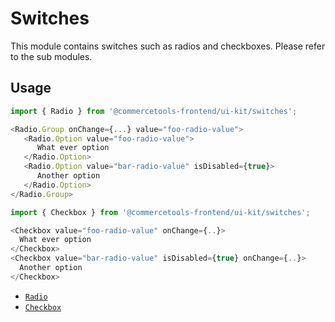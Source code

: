 # Switches

This module contains switches such as radios and checkboxes. Please refer to the
sub modules.

## Usage

```js
import { Radio } from '@commercetools-frontend/ui-kit/switches';

<Radio.Group onChange={...} value="foo-radio-value">
   <Radio.Option value="foo-radio-value">
      What ever option
   </Radio.Option>
   <Radio.Option value="bar-radio-value" isDisabled={true}>
      Another option
   </Radio.Option>
</Radio.Group>
```

```js
import { Checkbox } from '@commercetools-frontend/ui-kit/switches';

<Checkbox value="foo-radio-value" onChange={..}>
  What ever option
</Checkbox>
<Checkbox value="bar-radio-value" isDisabled={true} onChange={..}>
  Another option
</Checkbox>
```

- [`Radio`](radio/README.md)
- [`Checkbox`](checkbox/README.md)

